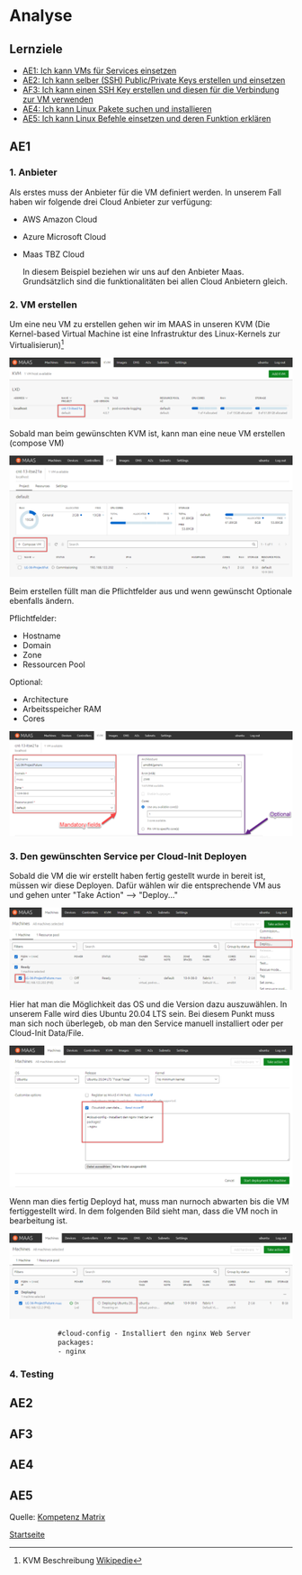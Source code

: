 # Analyse

## Lernziele
* [AE1: Ich kann VMs für Services einsetzen](#AE1)
* [AE2: Ich kann selber (SSH) Public/Private Keys erstellen und einsetzen](#AE2)
* [AF3: Ich kann einen SSH Key erstellen und diesen für die Verbindung zur VM verwenden](#AF3)
* [AE4: Ich kann Linux Pakete suchen und installieren](#AE4)
* [AE5: Ich kann Linux Befehle einsetzen und deren Funktion erklären](#AE5)

## AE1

### 1. Anbieter

Als erstes muss der Anbieter für die VM definiert werden. In unserem Fall haben wir folgende drei Cloud Anbieter zur verfügung:
- AWS Amazon Cloud
- Azure Microsoft Cloud
- Maas TBZ Cloud

    In diesem Beispiel beziehen wir uns auf den Anbieter Maas. Grundsätzlich sind die funktionalitäten bei allen Cloud Anbietern gleich.

### 2. VM erstellen

Um eine neu VM zu erstellen gehen wir im MAAS in unseren KVM (Die Kernel-based Virtual Machine ist eine Infrastruktur des Linux-Kernels zur Virtualisierun)[^1]

![Bild1](../00_Allgemein/images/01_Grundlage/1.png)

Sobald man beim gewünschten KVM ist, kann man eine neue VM erstellen (compose VM)

![Bild2](../00_Allgemein/images/01_Grundlage/2.png)

Beim erstellen füllt man die Pflichtfelder aus und wenn gewünscht Optionale ebenfalls ändern.

Pflichtfelder:
- Hostname
- Domain
- Zone
- Ressourcen Pool

Optional:
- Architecture
- Arbeitsspeicher RAM
- Cores

![Bild3](../00_Allgemein/images/01_Grundlage/3.png)

### 3. Den gewünschten Service per Cloud-Init Deployen

Sobald die VM die wir erstellt haben fertig gestellt wurde in bereit ist, müssen wir diese Deployen.
Dafür wählen wir die entsprechende VM aus und gehen unter "Take Action" --> "Deploy..."

![Bild4](../00_Allgemein/images/01_Grundlage/4.png)

Hier hat man die Möglichkeit das OS und die Version dazu auszuwählen. In unserem Falle wird dies Ubuntu 20.04 LTS sein.
Bei diesem Punkt muss man sich noch überlegeb, ob man den Service manuell installiert oder per Cloud-Init Data/File.

![Bild5](../00_Allgemein/images/01_Grundlage/5.png)

Wenn man dies fertig Deployd hat, muss man nurnoch abwarten bis die VM fertiggestellt wird.
In dem folgenden Bild sieht man, dass die VM noch in bearbeitung ist.

![Bild6](../00_Allgemein/images/01_Grundlage/6.png)

                #cloud-config - Installiert den nginx Web Server
                packages:
                - nginx

### 4. Testing




## AE2


## AF3


## AE4


## AE5


Quelle: [Kompetenz Matrix](https://gitlab.com/ch-tbz-hf/Stud/cnt/-/tree/main/1_Kompetenzmatrix#matrix)

[Startseite](https://github.com/ask-yo-girl-about-me/Project-Future)

[^1]: KVM Beschreibung [Wikipedie](https://de.wikipedia.org/wiki/Kernel-based_Virtual_Machine)